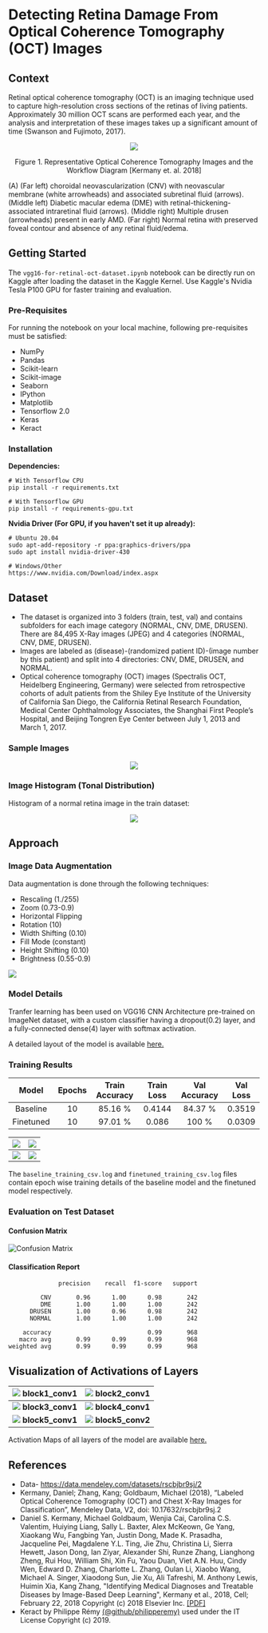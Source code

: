 # Detecting Retina Damage From Optical Coherence Tomography (OCT) Images
## Context
Retinal optical coherence tomography (OCT) is an imaging technique used to capture high-resolution cross sections of the retinas of living patients. Approximately 30 million OCT scans are performed each year, and the analysis and interpretation of these images takes up a significant amount of time (Swanson and Fujimoto, 2017).
<p align="center">
  <img src="/assets/dataset_classes.png">
</p>

<p align="center">Figure 1. Representative Optical Coherence Tomography Images and the Workflow Diagram [Kermany et. al. 2018]</p>

(A) (Far left) choroidal neovascularization (CNV) with neovascular membrane (white arrowheads) and associated subretinal fluid (arrows). (Middle left) Diabetic macular edema (DME) with retinal-thickening-associated intraretinal fluid (arrows). (Middle right) Multiple drusen (arrowheads) present in early AMD. (Far right) Normal retina with preserved foveal contour and absence of any retinal fluid/edema.

## Getting Started
The `vgg16-for-retinal-oct-dataset.ipynb` notebook can be directly run on Kaggle after loading the dataset in the Kaggle Kernel. Use Kaggle's Nvidia Tesla P100 GPU for faster training and evaluation.
### Pre-Requisites
For running the notebook on your local machine, following pre-requisites must be satisfied:
- NumPy
- Pandas
- Scikit-learn
- Scikit-image
- Seaborn
- IPython
- Matplotlib
- Tensorflow 2.0
- Keras
- Keract

### Installation
**Dependencies:**
```
# With Tensorflow CPU
pip install -r requirements.txt

# With Tensorflow GPU
pip install -r requirements-gpu.txt
```
**Nvidia Driver (For GPU, if you haven't set it up already):**
```
# Ubuntu 20.04
sudo apt-add-repository -r ppa:graphics-drivers/ppa
sudo apt install nvidia-driver-430

# Windows/Other
https://www.nvidia.com/Download/index.aspx
```
## Dataset
* The dataset is organized into 3 folders (train, test, val) and contains subfolders for each image category (NORMAL, CNV, DME, DRUSEN). There are 84,495 X-Ray images (JPEG) and 4 categories (NORMAL, CNV, DME, DRUSEN).
* Images are labeled as (disease)-(randomized patient ID)-(image number by this patient) and split into 4 directories: CNV, DME, DRUSEN, and NORMAL.
* Optical coherence tomography (OCT) images (Spectralis OCT, Heidelberg Engineering, Germany) were selected from retrospective cohorts of adult patients from the Shiley Eye Institute of the University of California San Diego, the California Retinal Research Foundation, Medical Center Ophthalmology Associates, the Shanghai First People’s Hospital, and Beijing Tongren Eye Center between July 1, 2013 and March 1, 2017.
### Sample Images
<p align="center">
  <img src= "/assets/dataset_images.jpeg">
</p>

### Image Histogram (Tonal Distribution)
Histogram of a normal retina image in the train dataset:
<p align="center">
  <img src= "/assets/histogram.jpeg">
</p>

## Approach
### Image Data Augmentation
Data augmentation is done through the following techniques:
- Rescaling (1./255)
- Zoom (0.73-0.9)
- Horizontal Flipping
- Rotation (10)
- Width Shifting (0.10)
- Fill Mode (constant)
- Height Shifting (0.10)
- Brightness (0.55-0.9)

<p><img src= "/assets/augmented_image.jpeg"></p>

### Model Details
Tranfer learning has been used on VGG16 CNN Architecture pre-trained on ImageNet dataset, with a custom classifier having a dropout(0.2) layer, and a fully-connected dense(4) layer with softmax activation.

A detailed layout of the model is available <a href= "/assets/model_plot.png">here.</a>

### Training Results
|Model|Epochs|Train Accuracy|Train Loss| Val Accuracy| Val Loss |
| :-----: | :-----: | :-----: | :-----: | :-----: | :-----: |
| Baseline | 10 | 85.16 % | 0.4144 | 84.37 % | 0.3519 |
| Finetuned | 10 | 97.01 % | 0.086 | 100 % | 0.0309|

| ![](/assets/baseline_acc_epoch.jpeg) | ![](/assets/baseline_loss_epoch.jpeg) |
| :-----: | :-----: |
| ![](/assets/finetuned_acc_epoch.jpeg) | ![](/assets/finetuned_loss_epoch.jpeg) |

The `baseline_training_csv.log` and `finetuned_training_csv.log` files contain epoch wise training details of the baseline model and the finetuned model respectively.

### Evaluation on Test Dataset
#### Confusion Matrix
![Confusion Matrix](/assets/confusion_matrix.jpeg)

#### Classification Report
```
              precision    recall  f1-score   support

         CNV       0.96      1.00      0.98       242
         DME       1.00      1.00      1.00       242
      DRUSEN       1.00      0.96      0.98       242
      NORMAL       1.00      1.00      1.00       242

    accuracy                           0.99       968
   macro avg       0.99      0.99      0.99       968
weighted avg       0.99      0.99      0.99       968
```

## Visualization of Activations of Layers
|![](/assets/1_block1_conv1.jpeg) block1_conv1|![](/assets/4_block2_conv1.jpeg) block2_conv1|
:-------------------------:|:-------------------------:
![](/assets/7_block3_conv1.jpeg) **block3_conv1**|![](/assets/11_block4_conv1.jpeg) **block4_conv1**
![](/assets/15_block5_conv1.jpeg) **block5_conv1**|![](/assets/16_block5_conv2.jpeg) **block5_conv2**

Activation Maps of all layers of the model are available <a href= "/assets/activation_maps">here.</a>

## References
* Data- https://data.mendeley.com/datasets/rscbjbr9sj/2
* Kermany, Daniel; Zhang, Kang; Goldbaum, Michael (2018), “Labeled Optical Coherence Tomography (OCT) and Chest X-Ray Images for Classification”, Mendeley Data, V2, doi: 10.17632/rscbjbr9sj.2
* Daniel S. Kermany, Michael Goldbaum, Wenjia Cai, Carolina C.S. Valentim, Huiying Liang, Sally L. Baxter, Alex McKeown, Ge Yang, Xiaokang Wu, Fangbing Yan, Justin Dong, Made K. Prasadha, Jacqueline Pei, Magdalene Y.L. Ting, Jie Zhu, Christina Li, Sierra Hewett, Jason Dong, Ian Ziyar, Alexander Shi, Runze Zhang, Lianghong Zheng, Rui Hou, William Shi, Xin Fu, Yaou Duan, Viet A.N. Huu, Cindy Wen, Edward D. Zhang, Charlotte L. Zhang, Oulan Li, Xiaobo Wang, Michael A. Singer, Xiaodong Sun, Jie Xu, Ali Tafreshi, M. Anthony Lewis, Huimin Xia, Kang Zhang, "Identifying Medical Diagnoses and Treatable Diseases by Image-Based Deep Learning", Kermany et al., 2018, Cell; February 22, 2018 Copyright (c) 2018 Elsevier Inc. <a href= "https://www.cell.com/action/showPdf?pii=S0092-8674%2818%2930154-5">[PDF]</a>
* Keract by Philippe Rémy <a href= "https://github.com/philipperemy/keract">(@github/philipperemy)</a> used under the IT License Copyright (c) 2019.

